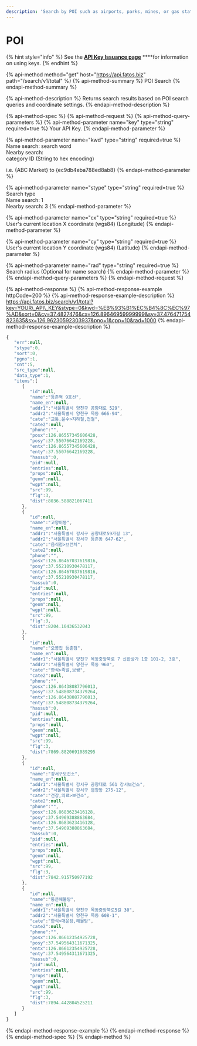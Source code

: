 ```yaml
---
description: 'Search by POI such as airports, parks, mines, or gas station'
---
```


# POI

{% hint style="info" %}
See the [**API Key Issuance page**](../../get-your-api-key.md) ****for information on using keys.
{% endhint %}

{% api-method method="get" host="https://api.fatos.biz" path="/search/v1/total" %}
{% api-method-summary %}
POI Search
{% endapi-method-summary %}

{% api-method-description %}
Returns search results based on POI search queries and coordinate settings.
{% endapi-method-description %}

{% api-method-spec %}
{% api-method-request %}
{% api-method-query-parameters %}
{% api-method-parameter name="key" type="string" required=true %}
Your API Key.
{% endapi-method-parameter %}

{% api-method-parameter name="kwd" type="string" required=true %}
Name search: search word  
Nearby search:  
category ID \(String to hex encoding\)  
  
i.e. {ABC Market} to {ec9db4eba788ed8ab8}
{% endapi-method-parameter %}

{% api-method-parameter name="stype" type="string" required=true %}
Search type  
Name search: 1  
Nearby search: 3
{% endapi-method-parameter %}

{% api-method-parameter name="cx" type="string" required=true %}
User's current location X coordinate \(wgs84\) \(Longitude\)
{% endapi-method-parameter %}

{% api-method-parameter name="cy" type="string" required=true %}
User's current location Y coordinate \(wgs84\) \(Latitude\)
{% endapi-method-parameter %}

{% api-method-parameter name="rad" type="string" required=true %}
Search radius \(Optional for name search\)
{% endapi-method-parameter %}
{% endapi-method-query-parameters %}
{% endapi-method-request %}

{% api-method-response %}
{% api-method-response-example httpCode=200 %}
{% api-method-response-example-description %}
https://api.fatos.biz/search/v1/total?key=YOUR\_API\_KEY&stype=0&kwd=%EB%93%B1%EC%B4%8C%EC%97%AD&sort=0&cy=37.4827476&cx=126.89646959999999&sy=37.476471754823635&sx=126.96230592303937&pno=1&cpp=10&rad=1000
{% endapi-method-response-example-description %}

```javascript
{
   "err":null,
   "stype":0,
   "sort":0,
   "pgno":1,
   "cnt":5,
   "src_type":null,
   "data_type":1,
   "items":[
      {
         "id":null,
         "name":"등촌역 9호선",
         "name_en":null,
         "addr1":"서울특별시 양천구 공항대로 529",
         "addr2":"서울특별시 양천구 목동 666-94",
         "cate":"교통,운수>지하철,전철",
         "cate2":null,
         "phone":"",
         "posx":126.86557345606428,
         "posy":37.55076642169228,
         "entx":126.86557345606428,
         "enty":37.55076642169228,
         "hassub":0,
         "pid":null,
         "entries":null,
         "props":null,
         "geom":null,
         "wgpt":null,
         "src":99,
         "flg":3,
         "dist":8036.588821067411
      },
      {
         "id":null,
         "name":"고양이똥",
         "name_en":null,
         "addr1":"서울특별시 강서구 공항대로59가길 13",
         "addr2":"서울특별시 강서구 등촌동 647-62",
         "cate":"음식점>브런치",
         "cate2":null,
         "phone":"",
         "posx":126.86467037619816,
         "posy":37.55210930478117,
         "entx":126.86467037619816,
         "enty":37.55210930478117,
         "hassub":0,
         "pid":null,
         "entries":null,
         "props":null,
         "geom":null,
         "wgpt":null,
         "src":99,
         "flg":3,
         "dist":8204.10436532043
      },
      {
         "id":null,
         "name":"오봉집 등촌점",
         "name_en":null,
         "addr1":"서울특별시 양천구 목동중앙북로 7 신한상가 1층 101-2, 3호",
         "addr2":"서울특별시 양천구 목동 960",
         "cate":"한식>족발,보쌈",
         "cate2":null,
         "phone":"",
         "posx":126.86438087796013,
         "posy":37.548808734379264,
         "entx":126.86438087796013,
         "enty":37.548808734379264,
         "hassub":0,
         "pid":null,
         "entries":null,
         "props":null,
         "geom":null,
         "wgpt":null,
         "src":99,
         "flg":3,
         "dist":7869.8820691089295
      },
      {
         "id":null,
         "name":"강서구보건소",
         "name_en":null,
         "addr1":"서울특별시 강서구 공항대로 561 강서보건소",
         "addr2":"서울특별시 강서구 염창동 275-12",
         "cate":"건강,의료>보건소",
         "cate2":null,
         "phone":"",
         "posx":126.8683623416128,
         "posy":37.54969388863684,
         "entx":126.8683623416128,
         "enty":37.54969388863684,
         "hassub":0,
         "pid":null,
         "entries":null,
         "props":null,
         "geom":null,
         "wgpt":null,
         "src":99,
         "flg":3,
         "dist":7842.915750977192
      },
      {
         "id":null,
         "name":"통큰해물탕",
         "name_en":null,
         "addr1":"서울특별시 양천구 목동중앙북로5길 30",
         "addr2":"서울특별시 양천구 목동 608-1",
         "cate":"한식>매운탕,해물탕",
         "cate2":null,
         "phone":"",
         "posx":126.86612354925728,
         "posy":37.549564311671325,
         "entx":126.86612354925728,
         "enty":37.549564311671325,
         "hassub":0,
         "pid":null,
         "entries":null,
         "props":null,
         "geom":null,
         "wgpt":null,
         "src":99,
         "flg":3,
         "dist":7894.442804525211
      }
   ]
}
```
{% endapi-method-response-example %}
{% endapi-method-response %}
{% endapi-method-spec %}
{% endapi-method %}

